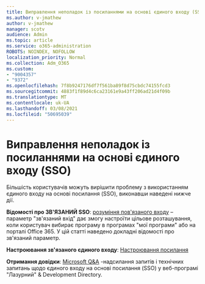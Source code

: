 ```yaml
---
title: Виправлення неполадок із посиланнями на основі єдиного входу (SSO)
ms.author: v-jmathew
author: v-jmathew
manager: scotv
audience: Admin
ms.topic: article
ms.service: o365-administration
ROBOTS: NOINDEX, NOFOLLOW
localization_priority: Normal
ms.collection: Adm_O365
ms.custom:
- "9004357"
- "9372"
ms.openlocfilehash: 7f8b9247176df7f561ba89f8d75cbdc74155fcd3
ms.sourcegitcommit: 4883f1f89d4c6ca23161e9a43ff206ad21d4f09b
ms.translationtype: MT
ms.contentlocale: uk-UA
ms.lasthandoff: 03/08/2021
ms.locfileid: "50695039"
---
```

# <a name="troubleshoot-link-based-seamless-single-sign-on-sso-issues"></a>Виправлення неполадок із посиланнями на основі єдиного входу (SSO)

Більшість користувачів можуть вирішити проблему з використанням єдиного входу на основі посилання (SSO), виконавши наведені нижче дії.

**Відомості про ЗВ'ЯЗАНИЙ SSO**: [розуміння пов'язаного входу](https://docs.microsoft.com/azure/active-directory/manage-apps/configure-linked-sign-on) – параметр "зв'язаний вхід" дає змогу настроїти цільове розташування, коли користувач вибирає програму в програмах "мої програми" або на порталі Office 365. У цій статті наведено докладні відомості про зв'язаний параметр.

**Настроювання зв'язаного єдиного входу**: [Настроювання посилання](https://docs.microsoft.com/azure/active-directory/manage-apps/configure-linked-sign-on#configure-link)

**Отримання довідки**: [Microsoft Q&A](https://docs.microsoft.com/answers/topics/azure-ad-single-sign-on.html) -надсилання запитів і технічних запитань щодо єдиного входу на основі посилання (SSO) у веб-програмі "Лазурний" & Development Directory.
